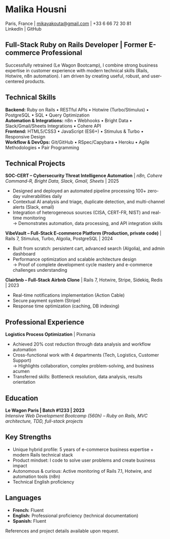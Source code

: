 # Malika Housni

Paris, France | mikayakouta@gmail.com | +33 6 66 72 30 81  
LinkedIn | GitHub

## Full-Stack Ruby on Rails Developer | Former E-commerce Professional

Successfully retrained (Le Wagon Bootcamp), I combine strong business expertise in customer experience with modern technical skills (Rails, Hotwire, n8n automation). I am driven by creating useful, robust, and user-centered products.

## Technical Skills

**Backend:** Ruby on Rails • RESTful APIs • Hotwire (Turbo/Stimulus) • PostgreSQL • SQL • Query Optimization  
**Automation & Integrations:** n8n • Webhooks • Bright Data • Slack/Gmail/Sheets Integrations • Cohere API  
**Frontend:** HTML5/CSS3 • JavaScript (ES6+) • Stimulus & Turbo • Responsive Design  
**Workflow & DevOps:** Git/GitHub • RSpec/Capybara • Heroku • Agile Methodologies • Pair Programming

## Technical Projects

**SOC-CERT – Cybersecurity Threat Intelligence Automation** | _n8n, Cohere Command-R, Bright Data, Slack, Gmail, Sheets_ | 2025

- Designed and deployed an automated pipeline processing 100+ zero-day vulnerabilities daily
- Contextual AI analysis and triage, duplicate detection, and multi-channel alerts (Slack, email)
- Integration of heterogeneous sources (CISA, CERT-FR, NIST) and real-time monitoring  
  → Demonstrates automation, data processing, and API integration skills

**VibeVault – Full-Stack E-commerce Platform (Production, private code)** | Rails 7, Stimulus, Turbo, Algolia, PostgreSQL | 2024

- Built from scratch: persistent cart, advanced search (Algolia), and admin dashboard
- Performance optimization and scalable architecture design  
  → Proof of complete development cycle mastery and e-commerce challenges understanding

**Clairbnb – Full-Stack Airbnb Clone** | Rails 7, Hotwire, Stripe, Sidekiq, Redis | 2023

- Real-time notifications implementation (Action Cable)
- Secure payment system (Stripe)
- Response time optimization (caching, DB indexing)

## Professional Experience

**Logistics Process Optimization** | Pixmania

- Achieved 20% cost reduction through data analysis and workflow automation
- Cross-functional work with 4 departments (Tech, Logistics, Customer Support)  
  → Highlights collaboration, complex problem-solving, and business acumen
- Transferred skills: Bottleneck resolution, data analysis, results orientation

## Education

**Le Wagon Paris | Batch #1233 | 2023**  
_Intensive Web Development Bootcamp (560h) – Ruby on Rails, MVC architecture, TDD, full-stack projects_

## Key Strengths

- Unique hybrid profile: 5 years of e-commerce business expertise + modern Rails technical stack
- Product mindset: I code to solve user problems and create business impact
- Autonomous & curious: Active monitoring of Rails 7.1, Hotwire, and automation tools (n8n)
- Technical English proficiency

## Languages

- **French:** Fluent
- **English:** Professional proficiency (technical documentation)
- **Spanish:** Fluent

References and project details available upon request.
